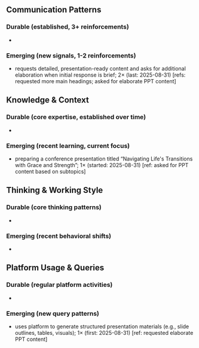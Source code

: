 ## Communication Patterns
### Durable (established, 3+ reinforcements)
- 

### Emerging (new signals, 1-2 reinforcements)
- requests detailed, presentation-ready content and asks for additional elaboration when initial response is brief; 2× (last: 2025-08-31) [refs: requested more main headings; asked for elaborate PPT content]

## Knowledge & Context
### Durable (core expertise, established over time)
-

### Emerging (recent learning, current focus)
- preparing a conference presentation titled “Navigating Life's Transitions with Grace and Strength”; 1× (started: 2025-08-31) [ref: asked for PPT content based on subtopics]

## Thinking & Working Style
### Durable (core thinking patterns)
-

### Emerging (recent behavioral shifts)
-

## Platform Usage & Queries
### Durable (regular platform activities)
-

### Emerging (new query patterns)
- uses platform to generate structured presentation materials (e.g., slide outlines, tables, visuals); 1× (first: 2025-08-31) [ref: requested elaborate PPT content]

